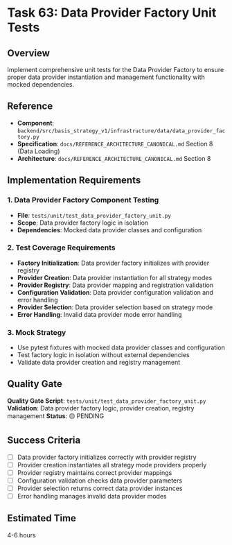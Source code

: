 # Task 63: Data Provider Factory Unit Tests

## Overview
Implement comprehensive unit tests for the Data Provider Factory to ensure proper data provider instantiation and management functionality with mocked dependencies.

## Reference
- **Component**: `backend/src/basis_strategy_v1/infrastructure/data/data_provider_factory.py`
- **Specification**: `docs/REFERENCE_ARCHITECTURE_CANONICAL.md` Section 8 (Data Loading)
- **Architecture**: `docs/REFERENCE_ARCHITECTURE_CANONICAL.md` Section 8

## Implementation Requirements

### 1. Data Provider Factory Component Testing
- **File**: `tests/unit/test_data_provider_factory_unit.py`
- **Scope**: Data provider factory logic in isolation
- **Dependencies**: Mocked data provider classes and configuration

### 2. Test Coverage Requirements
- **Factory Initialization**: Data provider factory initializes with provider registry
- **Provider Creation**: Data provider instantiation for all strategy modes
- **Provider Registry**: Data provider mapping and registration validation
- **Configuration Validation**: Data provider configuration validation and error handling
- **Provider Selection**: Data provider selection based on strategy mode
- **Error Handling**: Invalid data provider mode error handling

### 3. Mock Strategy
- Use pytest fixtures with mocked data provider classes and configuration
- Test factory logic in isolation without external dependencies
- Validate data provider creation and registry management

## Quality Gate
**Quality Gate Script**: `tests/unit/test_data_provider_factory_unit.py`
**Validation**: Data provider factory logic, provider creation, registry management
**Status**: 🟡 PENDING

## Success Criteria
- [ ] Data provider factory initializes correctly with provider registry
- [ ] Provider creation instantiates all strategy mode providers properly
- [ ] Provider registry maintains correct provider mappings
- [ ] Configuration validation checks data provider parameters
- [ ] Provider selection returns correct data provider instances
- [ ] Error handling manages invalid data provider modes

## Estimated Time
4-6 hours
